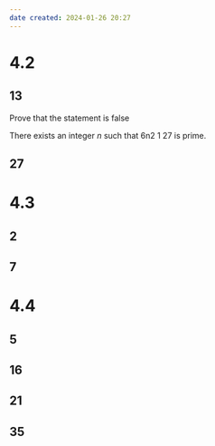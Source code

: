 ```yaml
---
date created: 2024-01-26 20:27
---
```


# 4.2

## 13

Prove that the statement is false

There exists an integer $n$ such that 6n2
 1 27 is
prime.

## 27

# 4.3

## 2

## 7

# 4.4

## 5

## 16

## 21

## 35

